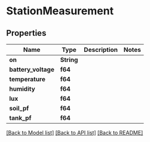 # StationMeasurement

## Properties

Name | Type | Description | Notes
------------ | ------------- | ------------- | -------------
**on** | **String** |  | 
**battery_voltage** | **f64** |  | 
**temperature** | **f64** |  | 
**humidity** | **f64** |  | 
**lux** | **f64** |  | 
**soil_pf** | **f64** |  | 
**tank_pf** | **f64** |  | 

[[Back to Model list]](../README.md#documentation-for-models) [[Back to API list]](../README.md#documentation-for-api-endpoints) [[Back to README]](../README.md)


